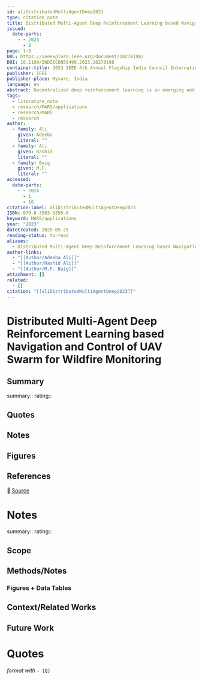 ```yaml
---
id: aliDistributedMultiAgentDeep2023
type: citation_note
title: Distributed Multi-Agent Deep Reinforcement Learning based Navigation and Control of UAV Swarm for Wildfire Monitoring
issued:
  date-parts:
    - - 2023
      - 8
page: 1-8
URL: https://ieeexplore.ieee.org/document/10270198/
DOI: 10.1109/INDISCON58499.2023.10270198
container-title: 2023 IEEE 4th Annual Flagship India Council International Subsections Conference (INDISCON)
publisher: IEEE
publisher-place: Mysore, India
language: en
abstract: Decentralized deep reinforcement learning is an emerging and most effective approach to solve the problem of resource allocation and coordination among the swarm of UAVs. Nowadays, the use of autonomous aerial vehicles in wildfire monitoring is increasing and considered as the reasonably feasible option as surveillance in calamity-hit areas can benefit from this kind of automation. The flocks of UAVs can generate maps of affected areas which could improve the process of relief planning so that necessary aid can be reached the burnt areas quickly. This paper presents the Multi-agent Deep Q network-based technique for planning optimized trajectories for the UAV swarm which can sense the wildfire in the forests and nearby regions. In this work, the UAV agents are trained over simulated wildfires in virtually generated forests with two reward schemes. The simulation results verify the effectiveness of the proposed strategy for leveraging it in real-world scenarios.
tags:
  - literature_note
  - research/MARS/applications
  - research/MARS
  - research
author:
  - family: Ali
    given: Adeeba
    literal: ""
  - family: Ali
    given: Rashid
    literal: ""
  - family: Baig
    given: M.F.
    literal: ""
accessed:
  date-parts:
    - - 2024
      - 1
      - 16
citation-label: aliDistributedMultiAgentDeep2023
ISBN: 979-8-3503-3355-8
keyword: MARS/applications
year: "2023"
dateCreated: 2025-05-25
reading-status: to-read
aliases:
  - Distributed Multi-Agent Deep Reinforcement Learning based Navigation and Control of UAV Swarm for Wildfire Monitoring
author-links:
  - "[[Author/Adeeba Ali]]"
  - "[[Author/Rashid Ali]]"
  - "[[Author/M.F. Baig]]"
attachment: []
related:
  - []
citation: "[[aliDistributedMultiAgentDeep2023]]"
---
```


# Distributed Multi-Agent Deep Reinforcement Learning based Navigation and Control of UAV Swarm for Wildfire Monitoring

## Summary
summary::
rating::

## Quotes

## Notes

## Figures

## References

🔗 [Source](https://ieeexplore.ieee.org/document/10270198/)


# Notes 
summary::
rating:: 
## Scope
## Methods/Notes
### Figures + Data Tables
## Context/Related Works
## Future Work


# Quotes
 *format with* `- [Q]`
